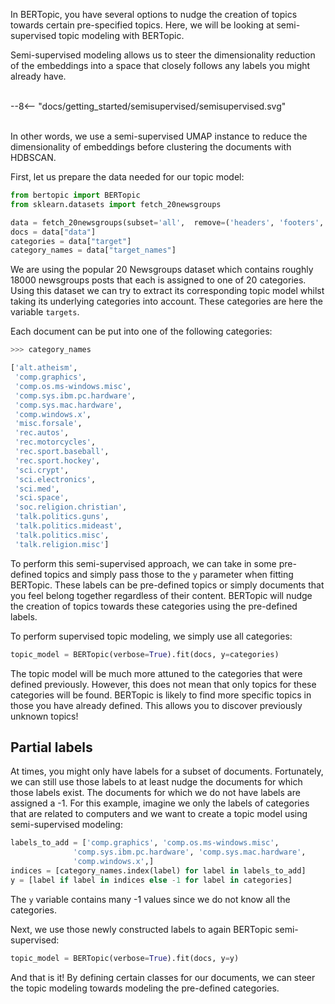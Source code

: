 In BERTopic, you have several options to nudge the creation of topics towards certain pre-specified topics. Here, we will be looking at semi-supervised topic modeling with BERTopic. 

Semi-supervised modeling allows us to steer the dimensionality reduction of the embeddings into a space that closely follows any labels you might already have. 

<br>
<div class="svg_image">
--8<-- "docs/getting_started/semisupervised/semisupervised.svg"
</div>
<br>

In other words, we use a semi-supervised UMAP instance to reduce the dimensionality of embeddings before clustering the documents 
with HDBSCAN. 

First, let us prepare the data needed for our topic model:

```python
from bertopic import BERTopic
from sklearn.datasets import fetch_20newsgroups

data = fetch_20newsgroups(subset='all',  remove=('headers', 'footers', 'quotes'))
docs = data["data"]
categories = data["target"]
category_names = data["target_names"]
```

We are using the popular 20 Newsgroups dataset which contains roughly 18000 newsgroups posts that each is 
assigned to one of 20 categories. Using this dataset we can try to extract its corresponding topic model whilst 
taking its underlying categories into account. These categories are here the variable `targets`.

Each document can be put into one of the following categories:

```python
>>> category_names

['alt.atheism',
 'comp.graphics',
 'comp.os.ms-windows.misc',
 'comp.sys.ibm.pc.hardware',
 'comp.sys.mac.hardware',
 'comp.windows.x',
 'misc.forsale',
 'rec.autos',
 'rec.motorcycles',
 'rec.sport.baseball',
 'rec.sport.hockey',
 'sci.crypt',
 'sci.electronics',
 'sci.med',
 'sci.space',
 'soc.religion.christian',
 'talk.politics.guns',
 'talk.politics.mideast',
 'talk.politics.misc',
 'talk.religion.misc'] 
```

To perform this semi-supervised approach, we can take in some pre-defined topics and simply pass those to the `y` parameter when fitting BERTopic. These labels can be pre-defined topics or simply documents that you feel belong together regardless of their content. BERTopic will nudge the creation of topics towards these categories 
using the pre-defined labels. 

To perform supervised topic modeling, we simply use all categories:

```python
topic_model = BERTopic(verbose=True).fit(docs, y=categories)
```

The topic model will be much more attuned to the categories that were defined previously. However, this does not mean that only topics for these categories will be found. BERTopic is likely to find more specific topics in those you have already defined. This allows you to discover previously unknown topics!

## **Partial labels**

At times, you might only have labels for a subset of documents. Fortunately, we can still use those labels to at least nudge the documents for which those labels exist. The documents for which we do not have labels are assigned a -1. For this example, imagine we only the labels of categories that are related to computers and we want to create a topic model using semi-supervised modeling: 

```python
labels_to_add = ['comp.graphics', 'comp.os.ms-windows.misc',
              'comp.sys.ibm.pc.hardware', 'comp.sys.mac.hardware',
              'comp.windows.x',]
indices = [category_names.index(label) for label in labels_to_add]
y = [label if label in indices else -1 for label in categories]
``` 

The `y` variable contains many -1 values since we do not know all the categories. 

Next, we use those newly constructed labels to again BERTopic semi-supervised:

```python
topic_model = BERTopic(verbose=True).fit(docs, y=y)
```

And that is it! By defining certain classes for our documents, we can steer the topic modeling towards modeling the pre-defined categories. 

